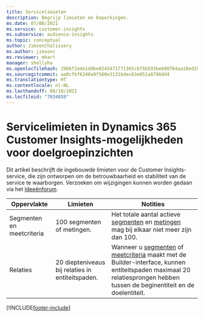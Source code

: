 ```yaml
---
title: Servicelimieten
description: Begrijp limieten en beperkingen.
ms.date: 07/08/2021
ms.service: customer-insights
ms.subservice: audience-insights
ms.topic: conceptual
author: JimsonChalissery
ms.author: jimsonc
ms.reviewer: mhart
manager: shellyha
ms.openlocfilehash: 2966f2ede1ddbe0245471771365cbf5b593be608764aa10ed28d962c52bb8067
ms.sourcegitcommit: aa0cfbf6240a9f560e3131bdec63e051a8786dd4
ms.translationtype: HT
ms.contentlocale: nl-NL
ms.lasthandoff: 08/10/2021
ms.locfileid: "7034858"
---
```

# <a name="service-limits-in-dynamics-365-customer-insights-audience-insights-capability"></a>Servicelimieten in Dynamics 365 Customer Insights-mogelijkheden voor doelgroepinzichten

Dit artikel beschrijft de ingebouwde limieten voor de Customer Insights-service, die zijn ontworpen om de betrouwbaarheid en stabiliteit van de service te waarborgen. Verzoeken om wijzigingen kunnen worden gedaan via het [Ideeënforum](https://go.microsoft.com/fwlink/?linkid=2074172). 
 
| Oppervlakte  | Limieten  | Notities |
|-------------|---------------------------------------------------------------------|---------------------------------------------------------------------|
| Segmenten en meetcriteria | 100 segmenten of metingen. | Het totale aantal actieve [segmenten](segments.md) en [metingen](measures.md) mag bij elkaar niet meer zijn dan 100.  |
| Relaties | 20 diepteniveaus bij relaties in entiteitspaden. | Wanneer u [segmenten](segments.md) of [meetcriteria](measures.md) maakt met de Builder-interface, kunnen entiteitspaden maximaal 20 relatiesprongen hebben tussen de beginentiteit en de doelentiteit.  |


[!INCLUDE[footer-include](../includes/footer-banner.md)]